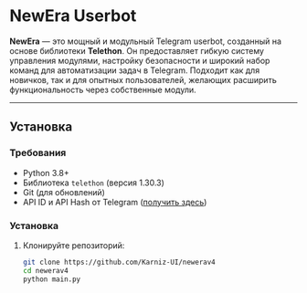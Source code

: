 # NewEra Userbot

**NewEra** — это мощный и модульный Telegram userbot, созданный на основе библиотеки **Telethon**. Он предоставляет гибкую систему управления модулями, настройку безопасности и широкий набор команд для автоматизации задач в Telegram. Подходит как для новичков, так и для опытных пользователей, желающих расширить функциональность через собственные модули.

---

## Установка

### Требования
- Python 3.8+
- Библиотека `telethon` (версия 1.30.3)
- Git (для обновлений)
- API ID и API Hash от Telegram ([получить здесь](https://my.telegram.org))

### Установка
1. Клонируйте репозиторий:
   ```bash
   git clone https://github.com/Karniz-UI/newerav4
   cd newerav4
   python main.py
